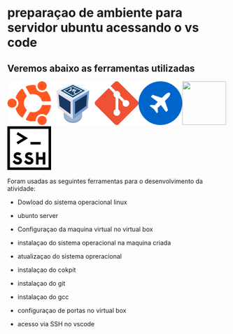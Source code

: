 # preparaçao de ambiente para servidor ubuntu acessando o vs code

## Veremos abaixo as ferramentas utilizadas 

<img src=logoubuntu.png width=100 height=100><img src=logovm.png width=100 height=100><img src=logogit.png width=100 height=100><img src=logocokckpit.png width=100 height=100><img src=logovscode.png width=100 height=100><img src=logossh.png width=100 height=100>

Foram usadas as seguintes ferramentas para o desenvolvimento da atividade:

- Dowload do sistema operacional linux

- ubunto server

- Configuraçao da maquina virtual no virtual box 

- instalaçao do sistema operacional na maquina criada

- atualizaçao do sistema opreracional

- instalaçao do cokpit

- instalaçao do git

- instalaçao do gcc

- configuraçao de portas no virtual box 

- acesso via SSH no vscode
    